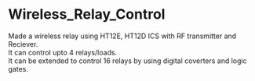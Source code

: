 # Wireless_Relay_Control
Made a wireless relay using HT12E, HT12D ICS with RF transmitter and Reciever.<br> It can control upto 4 relays/loads.<br> It can be extended to control 16 relays by using digital coverters and logic gates.
